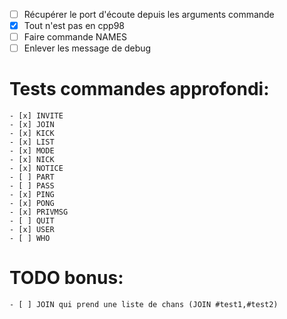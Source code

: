 - [ ] Récupérer le port d'écoute depuis les arguments commande
- [x] Tout n'est pas en cpp98
- [ ] Faire commande NAMES
- [ ] Enlever les message de debug

# Tests commandes approfondi:
	- [x] INVITE
	- [x] JOIN
	- [x] KICK
	- [x] LIST
	- [x] MODE
	- [x] NICK
	- [x] NOTICE
	- [ ] PART
	- [ ] PASS
	- [x] PING
	- [x] PONG
	- [x] PRIVMSG
	- [ ] QUIT
	- [x] USER
	- [ ] WHO

# TODO bonus:
	- [ ] JOIN qui prend une liste de chans (JOIN #test1,#test2)
